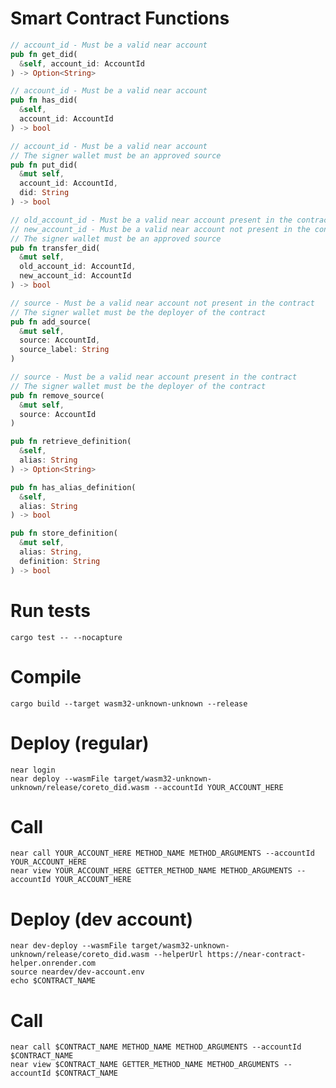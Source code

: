 # Smart Contract Functions
```rust
// account_id - Must be a valid near account
pub fn get_did(
  &self, account_id: AccountId
) -> Option<String>
```

```rust
// account_id - Must be a valid near account
pub fn has_did(
  &self,
  account_id: AccountId
) -> bool
```

```rust
// account_id - Must be a valid near account
// The signer wallet must be an approved source
pub fn put_did(
  &mut self,
  account_id: AccountId,
  did: String
) -> bool
```

```rust
// old_account_id - Must be a valid near account present in the contract
// new_account_id - Must be a valid near account not present in the contract
// The signer wallet must be an approved source
pub fn transfer_did(
  &mut self,
  old_account_id: AccountId,
  new_account_id: AccountId
) -> bool
```

```rust
// source - Must be a valid near account not present in the contract
// The signer wallet must be the deployer of the contract
pub fn add_source(
  &mut self,
  source: AccountId,
  source_label: String
)
```

```rust
// source - Must be a valid near account present in the contract
// The signer wallet must be the deployer of the contract
pub fn remove_source(
  &mut self,
  source: AccountId
)
```

```rust
pub fn retrieve_definition(
  &self,
  alias: String
) -> Option<String>
```

```rust
pub fn has_alias_definition(
  &self,
  alias: String
) -> bool
```

```rust
pub fn store_definition(
  &mut self,
  alias: String,
  definition: String
) -> bool
```

# Run tests

`cargo test -- --nocapture`

# Compile

`cargo build --target wasm32-unknown-unknown --release`

# Deploy (regular)

```
near login
near deploy --wasmFile target/wasm32-unknown-unknown/release/coreto_did.wasm --accountId YOUR_ACCOUNT_HERE
```

# Call

```
near call YOUR_ACCOUNT_HERE METHOD_NAME METHOD_ARGUMENTS --accountId YOUR_ACCOUNT_HERE
near view YOUR_ACCOUNT_HERE GETTER_METHOD_NAME METHOD_ARGUMENTS --accountId YOUR_ACCOUNT_HERE
```

# Deploy (dev account)
```
near dev-deploy --wasmFile target/wasm32-unknown-unknown/release/coreto_did.wasm --helperUrl https://near-contract-helper.onrender.com
source neardev/dev-account.env
echo $CONTRACT_NAME
```

# Call
```
near call $CONTRACT_NAME METHOD_NAME METHOD_ARGUMENTS --accountId $CONTRACT_NAME
near view $CONTRACT_NAME GETTER_METHOD_NAME METHOD_ARGUMENTS --accountId $CONTRACT_NAME
```
